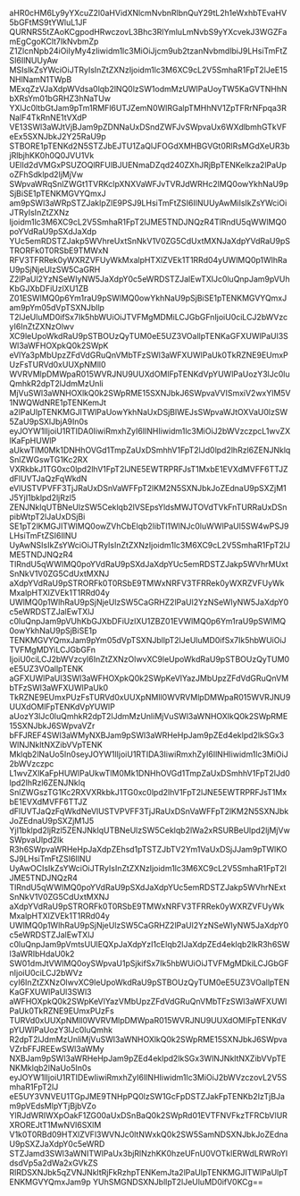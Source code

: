 aHR0cHM6Ly9yYXcuZ2l0aHVidXNlcmNvbnRlbnQuY29tL2h1eWxhbTEvaHV5bGFtMS9tYWluL1JF
QURNRS5tZAoKCgpodHRwczovL3Bhc3RlYmluLmNvbS9yYXcvekJ3WGZFamEgCgoKClt7IkNvbmZp
Z1ZlcnNpb24iOiIyMy4zIiwidm1lc3MiOiJjcm9ub2tzanNvbmdlbiJ9LHsiTmFtZSI6IlNUUyAw
MSIsIkZsYWciOiJTRyIsInZtZXNzIjoidm1lc3M6XC9cL2V5SmhaR1FpT2lJeE15NHlNamN1TWpB
MExqZzVJaXdpWVdsa0lqb2lNQ0lzSW1odmMzUWlPaUoyTW5KaGVTNHhNbXRsYm01bGRHZ3hNaTUw
YXlJc0ltbGtJam9pTm1RMFl6UTJZemN0WlRGalpTMHhNV1ZpTFRrNFpqa3RNalF4TkRnNE1tVXdP
VE13SWl3aWJtVjBJam9pZDNNaUxDSndZWFJvSWpvaUx6WXdlbmhGTkVFeEx5SXNJbkJ2Y25RaU9p
STBORE1pTENKd2N5STZJbEJTU1ZaQlJFOGdXMHBGVGt0RlRsMGdXeUR3bjRlbjhKK0h0Q0JVU1Vk
UElId2dVMGxPSUZOQlRFUlBJUENmaDZqd240ZXhJRjBpTENKelkza2lPaUpoZFhSdklpd2ljMjVw
SWpvaWRqSnlZWGt1TVRKclpXNXVaWFJvTVRJdWRHc2lMQ0owYkhNaU9pSjBiSE1pTENKMGVYQmxJ
am9pSWl3aWRpSTZJaklpZlE9PSJ9LHsiTmFtZSI6IlNUUyAwMiIsIkZsYWciOiJTRyIsInZtZXNz
Ijoidm1lc3M6XC9cL2V5SmhaR1FpT2lJME5TNDJNQzR4TlRndU5qWWlMQ0poYVdRaU9pSXdJaXdp
YUc5emRDSTZJakp5WVhreUxtSnNkV1V0ZG5CdUxtMXNJaXdpYVdRaU9pSTRORFk0T0RSbE9TMWxN
RFV3TFRRek0yWXRZVFUyWkMxalpHTXlZVEk1T1RRd04yUWlMQ0p1WlhRaU9pSjNjeUlzSW5CaGRH
Z2lPaUl2YzNSeWIyNW5JaXdpY0c5eWRDSTZJalEwTXlJc0luQnpJam9pVUhKbGJXbDFiUzlXU1ZB
Z01ESWlMQ0p6Ym1raU9pSWlMQ0owYkhNaU9pSjBiSE1pTENKMGVYQmxJam9pYm05dVpTSXNJbllp
T2lJeUluMD0ifSx7Ik5hbWUiOiJTVFMgMDMiLCJGbGFnIjoiU0ciLCJ2bWVzcyI6InZtZXNzOlwv
XC9leUpoWkdRaU9pSTBOUzQyTUM0eE5UZ3VOallpTENKaGFXUWlPaUl3SWl3aWFHOXpkQ0k2SWpK
eVlYa3pMbUpzZFdVdGRuQnVMbTFzSWl3aWFXUWlPaUk0TkRZNE9EUmxPUzFsTURVd0xUUXpNMll0
WVRVMlpDMWpaR015WVRJNU9UUXdOMlFpTENKdVpYUWlPaUozY3lJc0luQmhkR2dpT2lJdmMzUnli
MjVuSWl3aWNHOXlkQ0k2SWpRME15SXNJbkJ6SWpvaVVISmxiV2wxYlM5V1NWQWdNRE1pTENKemJt
a2lPaUlpTENKMGJITWlPaUowYkhNaUxDSjBlWEJsSWpvaWJtOXVaU0lzSW5ZaU9pSXlJbjA9In0s
eyJOYW1lIjoiU1RTIDA0IiwiRmxhZyI6IlNHIiwidm1lc3MiOiJ2bWVzczpcL1wvZXlKaFpHUWlP
aUkwTlM0Mk1DNHhOVGd1TmpZaUxDSmhhV1FpT2lJd0lpd2lhRzl6ZENJNklqSnlZWGswTG1Kc2RX
VXRkbkJ1TG0xc0lpd2lhV1FpT2lJNE5EWTRPRFJsT1MxbE1EVXdMVFF6TTJZdFlUVTJaQzFqWkdN
eVlUSTVPVFF3TjJRaUxDSnVaWFFpT2lKM2N5SXNJbkJoZEdnaU9pSXZjM1J5YjI1bklpd2ljRzl5
ZENJNklqUTBNeUlzSW5Ceklqb2lVSEpsYldsMWJTOVdTVkFnTURRaUxDSnpibWtpT2lJaUxDSjBi
SE1pT2lKMGJITWlMQ0owZVhCbElqb2libTl1WlNJc0luWWlPaUl5SW4wPSJ9LHsiTmFtZSI6IlNU
UyAwNSIsIkZsYWciOiJTRyIsInZtZXNzIjoidm1lc3M6XC9cL2V5SmhaR1FpT2lJME5TNDJNQzR4
TlRndU5qWWlMQ0poYVdRaU9pSXdJaXdpYUc5emRDSTZJakp5WVhrMUxtSnNkV1V0ZG5CdUxtMXNJ
aXdpYVdRaU9pSTRORFk0T0RSbE9TMWxNRFV3TFRRek0yWXRZVFUyWkMxalpHTXlZVEk1T1RRd04y
UWlMQ0p1WlhRaU9pSjNjeUlzSW5CaGRHZ2lPaUl2YzNSeWIyNW5JaXdpY0c5eWRDSTZJalEwTXlJ
c0luQnpJam9pVUhKbGJXbDFiUzlXU1ZBZ01EVWlMQ0p6Ym1raU9pSWlMQ0owYkhNaU9pSjBiSE1p
TENKMGVYQmxJam9pYm05dVpTSXNJbllpT2lJeUluMD0ifSx7Ik5hbWUiOiJTVFMgMDYiLCJGbGFn
IjoiU0ciLCJ2bWVzcyI6InZtZXNzOlwvXC9leUpoWkdRaU9pSTBOUzQyTUM0eE5UZ3VOallpTENK
aGFXUWlPaUl3SWl3aWFHOXpkQ0k2SWpKeVlYazJMbUpzZFdVdGRuQnVMbTFzSWl3aWFXUWlPaUk0
TkRZNE9EUmxPUzFsTURVd0xUUXpNMll0WVRVMlpDMWpaR015WVRJNU9UUXdOMlFpTENKdVpYUWlP
aUozY3lJc0luQmhkR2dpT2lJdmMzUnliMjVuSWl3aWNHOXlkQ0k2SWpRME15SXNJbkJ6SWpvaVZr
bFFJREF4SWl3aWMyNXBJam9pSWl3aWRHeHpJam9pZEd4eklpd2lkSGx3WlNJNkltNXZibVVpTENK
Mklqb2lNaUo5In0seyJOYW1lIjoiU1RTIDA3IiwiRmxhZyI6IlNHIiwidm1lc3MiOiJ2bWVzczpc
L1wvZXlKaFpHUWlPaUkwTlM0Mk1DNHhOVGd1TmpZaUxDSmhhV1FpT2lJd0lpd2lhRzl6ZENJNklq
SnlZWGszTG1Kc2RXVXRkbkJ1TG0xc0lpd2lhV1FpT2lJNE5EWTRPRFJsT1MxbE1EVXdMVFF6TTJZ
dFlUVTJaQzFqWkdNeVlUSTVPVFF3TjJRaUxDSnVaWFFpT2lKM2N5SXNJbkJoZEdnaU9pSXZjM1J5
YjI1bklpd2ljRzl5ZENJNklqUTBNeUlzSW5Ceklqb2lWa2xRSURBeUlpd2ljMjVwSWpvaUlpd2lk
R3h6SWpvaWRHeHpJaXdpZEhsd1pTSTZJbTV2Ym1VaUxDSjJJam9pTWlKOSJ9LHsiTmFtZSI6IlNU
UyAwOCIsIkZsYWciOiJTRyIsInZtZXNzIjoidm1lc3M6XC9cL2V5SmhaR1FpT2lJME5TNDJNQzR4
TlRndU5qWWlMQ0poYVdRaU9pSXdJaXdpYUc5emRDSTZJakp5WVhrNExtSnNkV1V0ZG5CdUxtMXNJ
aXdpYVdRaU9pSTRORFk0T0RSbE9TMWxNRFV3TFRRek0yWXRZVFUyWkMxalpHTXlZVEk1T1RRd04y
UWlMQ0p1WlhRaU9pSjNjeUlzSW5CaGRHZ2lPaUl2YzNSeWIyNW5JaXdpY0c5eWRDSTZJalEwTXlJ
c0luQnpJam9pVmtsUUlEQXpJaXdpYzI1cElqb2lJaXdpZEd4eklqb2lkR3h6SWl3aWRIbHdaU0k2
SW01dmJtVWlMQ0oySWpvaU1pSjkifSx7Ik5hbWUiOiJTVFMgMDkiLCJGbGFnIjoiU0ciLCJ2bWVz
cyI6InZtZXNzOlwvXC9leUpoWkdRaU9pSTBOUzQyTUM0eE5UZ3VOallpTENKaGFXUWlPaUl3SWl3
aWFHOXpkQ0k2SWpKeVlYazVMbUpzZFdVdGRuQnVMbTFzSWl3aWFXUWlPaUk0TkRZNE9EUmxPUzFs
TURVd0xUUXpNMll0WVRVMlpDMWpaR015WVRJNU9UUXdOMlFpTENKdVpYUWlPaUozY3lJc0luQmhk
R2dpT2lJdmMzUnliMjVuSWl3aWNHOXlkQ0k2SWpRME15SXNJbkJ6SWpvaVZrbFFJREEwSWl3aWMy
NXBJam9pSWl3aWRHeHpJam9pZEd4eklpd2lkSGx3WlNJNkltNXZibVVpTENKMklqb2lNaUo5In0s
eyJOYW1lIjoiU1RTIDEwIiwiRmxhZyI6IlNHIiwidm1lc3MiOiJ2bWVzczovL2V5SmhaR1FpT2lJ
eE5UY3VNVEU1TGpJME9TNHpPQ0lzSW1GcFpDSTZJakFpTENKb2IzTjBJam9pVEdsMlpYTjBjbVZo
YlRJdWRIWXpOakF1ZG00aUxDSnBaQ0k2SWpRd01EVTFNVFkzTFRCbVlURXROREJtT1MwNVl6SXlM
V1k0T0RBd09HTXlZVFl3WVNJc0ltNWxkQ0k2SW5SamNDSXNJbkJoZEdnaU9pSXZJaXdpY0c5eWRD
STZJamd3SWl3aWNITWlPaUx3bjRlNzhKK0hzeUFnU0VOTklERWdLRWRoYldsdVp5a2dWa2xGVkZS
RlRDSXNJbk5qZVNJNkltRjFkRzhpTENKemJta2lPaUlpTENKMGJITWlPaUlpTENKMGVYQmxJam9p
YUhSMGNDSXNJbllpT2lJeUluMD0ifV0KCg==
